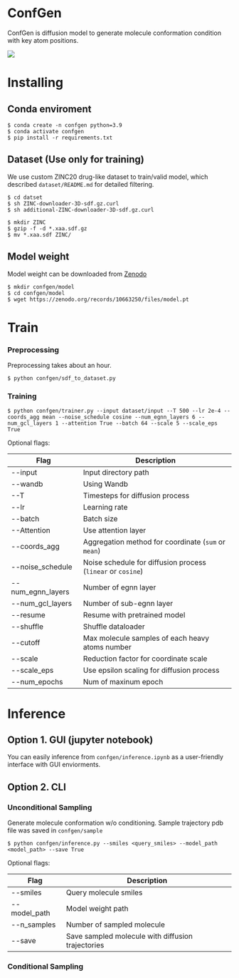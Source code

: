 # ConfGen

ConfGen is diffusion model to generate molecule conformation condition with key atom positions.

![](figure/example.gif)

# Installing 

## Conda enviroment

```
$ conda create -n confgen python=3.9
$ conda activate confgen
$ pip install -r requirements.txt
```

## Dataset (Use only for training)

We use custom ZINC20 drug-like dataset to train/valid model, which described `dataset/README.md` for detailed filtering.

```
$ cd datset
$ sh ZINC-downloader-3D-sdf.gz.curl
$ sh additional-ZINC-downloader-3D-sdf.gz.curl

$ mkdir ZINC
$ gzip -f -d *.xaa.sdf.gz
$ mv *.xaa.sdf ZINC/
```

## Model weight

Model weight can be downloaded from [Zenodo](https://zenodo.org/records/10663250)
```
$ mkdir confgen/model
$ cd confgen/model
$ wget https://zenodo.org/records/10663250/files/model.pt
```

# Train

### Preprocessing
Preprocessing takes about an hour.

```
$ python confgen/sdf_to_dataset.py
```

### Training

```
$ python confgen/trainer.py --input dataset/input --T 500 --lr 2e-4 --coords_agg mean --noise_schedule cosine --num_egnn_layers 6 --num_gcl_layers 1 --attention True --batch 64 --scale 5 --scale_eps True
```

Optional flags:

| Flag | Description | 
|--|--|
| --input | Input directory path |
| --wandb | Using Wandb |
| --T | Timesteps for diffusion process |
| --lr | Learning rate |
| --batch | Batch size |
| --Attention | Use attention layer |
| --coords_agg | Aggregation method for coordinate (`sum` or `mean`) |
| --noise_schedule | Noise schedule for diffusion process (`linear` or `cosine`) |
| --num_egnn_layers | Number of egnn layer |
| --num_gcl_layers | Number of sub-egnn layer |
| --resume | Resume with pretrained model |
| --shuffle | Shuffle dataloader |
| --cutoff | Max molecule samples of each heavy atoms number |
| --scale | Reduction factor for coordinate scale |
| --scale_eps | Use epsilon scaling for diffusion process |
| --num_epochs | Num of maxinum epoch |


# Inference

## Option 1. GUI (jupyter notebook)
You can easily inference from `confgen/inference.ipynb` as a user-friendly interface with GUI enviorments.

## Option 2. CLI

### Unconditional Sampling

Generate molecule conformation w/o conditioning. Sample trajectory pdb file was saved in `confgen/sample`

```
$ python confgen/inference.py --smiles <query_smiles> --model_path <model_path> --save True 
```

Optional flags:

| Flag | Description | 
|--|--|
| --smiles | Query molecule smiles | 
| --model_path | Model weight path |
| --n_samples | Number of sampled molecule |
| --save | Save sampled molecule with diffusion trajectories |

### Conditional Sampling
